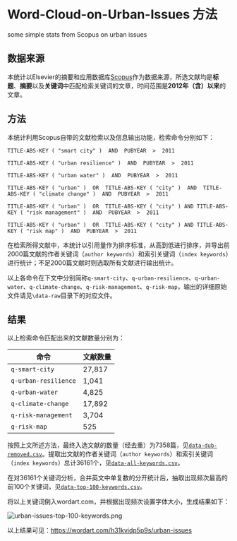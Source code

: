 # Word-Cloud-on-Urban-Issues 方法

some simple stats from Scopus on urban issues

## 数据来源

本统计以Elsevier的摘要和应用数据库[Scopus](https://www.scopus.com/)作为数据来源，所选文献均是**标题**、**摘要**以及**关键词**中匹配检索关键词的文章，时间范围是**2012年（含）以来**的文章。

## 方法

本统计利用Scopus自带的文献检索以及信息输出功能，检索命令分别如下：

```
TITLE-ABS-KEY ( "smart city" )  AND  PUBYEAR  >  2011 
```
```
TITLE-ABS-KEY ( "urban resilience" )  AND  PUBYEAR  >  2011 
```
```
TITLE-ABS-KEY ( "urban water" )  AND  PUBYEAR  >  2011 
```
```
TITLE-ABS-KEY ( "urban" )  OR  TITLE-ABS-KEY ( "city" )  AND  TITLE-ABS-KEY ( "climate change" )  AND  PUBYEAR  >  2011 
```
```
TITLE-ABS-KEY ( "urban" )  OR  TITLE-ABS-KEY ( "city" ) AND TITLE-ABS-KEY ( "risk management" )  AND  PUBYEAR  >  2011
```
```
TITLE-ABS-KEY ( "urban" )  OR  TITLE-ABS-KEY ( "city" ) AND TITLE-ABS-KEY ( "risk map" )  AND  PUBYEAR  >  2011
```

在检索所得文献中，本统计以引用量作为排序标准，从高到低进行排序，并导出前2000篇文献的作者关键词（`author keywords`）和索引关键词（`index keywords`）进行统计；不足2000篇文献时则选取所有文献进行输出统计。

以上各命令在下文中分别简称`q-smart-city`、`q-urban-resilience`、`q-urban-water`、`q-climate-change`、`q-risk-management`、`q-risk-map`，输出的详细原始文件请见`\data-raw`目录下的对应文件。

## 结果

以上检索命令匹配出来的文献数量分别为：

| 命令                           | 文献数量      
| ---------------------------      | ----------- |
| `q-smart-city`                   | 27,817      |
| `q-urban-resilience`             |  1,041      |
| `q-urban-water`                  |  4,825      | 
| `q-climate-change`               | 17,892      |
| `q-risk-management`              |  3,704      |
| `q-risk-map`                     |    525      |

按照上文所述方法，最终入选文献的数量（经去重）为7358篇，见[`data-dub-removed.csv`](data-dub-removed.csv)。提取出文献的作者关键词（`author keywords`）和索引关键词（`index keywords`）总计36161个，见[`data-all-keywords.csv`](data-all-keywords.csv)。

在对36161个关键词分析，合并英文中单复数的分开统计后，抽取出现频次最高的前100个关键词，见[`data-top-100-keywords.csv`](data-top-100-keywords.csv)。

将以上关键词倒入wordart.com，并根据出现频次设置字体大小，生成结果如下：

![urban-issues-top-100-keywords.png](https://cdn.jsdelivr.net/gh/teatall/Word-Cloud-on-Urban-Issues/urban-issues-top-100-keywords.png)


以上结果可见：https://wordart.com/h31kvidp5p9s/urban-issues

